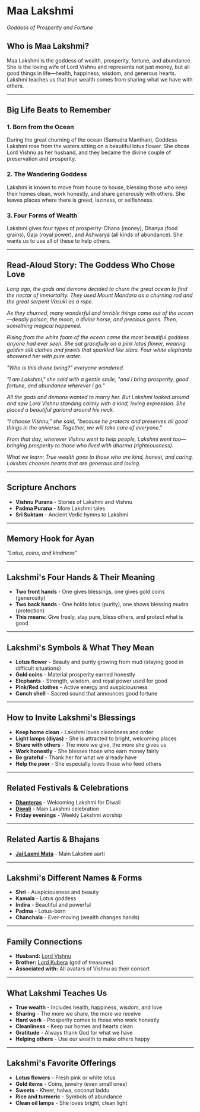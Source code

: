 # Maa Lakshmi
*Goddess of Prosperity and Fortune*

## Who is Maa Lakshmi?

Maa Lakshmi is the goddess of wealth, prosperity, fortune, and abundance. She is the loving wife of Lord Vishnu and represents not just money, but all good things in life—health, happiness, wisdom, and generous hearts. Lakshmi teaches us that true wealth comes from sharing what we have with others.

---

## Big Life Beats to Remember

### 1. **Born from the Ocean**
During the great churning of the ocean (Samudra Manthan), Goddess Lakshmi rose from the waters sitting on a beautiful lotus flower. She chose Lord Vishnu as her husband, and they became the divine couple of preservation and prosperity.

### 2. **The Wandering Goddess**
Lakshmi is known to move from house to house, blessing those who keep their homes clean, work honestly, and share generously with others. She leaves places where there is greed, laziness, or selfishness.

### 3. **Four Forms of Wealth**
Lakshmi gives four types of prosperity: Dhana (money), Dhanya (food grains), Gaja (royal power), and Ashwarya (all kinds of abundance). She wants us to use all of these to help others.

---

## Read-Aloud Story: The Goddess Who Chose Love

*Long ago, the gods and demons decided to churn the great ocean to find the nectar of immortality. They used Mount Mandara as a churning rod and the great serpent Vasuki as a rope.*

*As they churned, many wonderful and terrible things came out of the ocean—deadly poison, the moon, a divine horse, and precious gems. Then, something magical happened.*

*Rising from the white foam of the ocean came the most beautiful goddess anyone had ever seen. She sat gracefully on a pink lotus flower, wearing golden silk clothes and jewels that sparkled like stars. Four white elephants showered her with pure water.*

*"Who is this divine being?" everyone wondered.*

*"I am Lakshmi," she said with a gentle smile, "and I bring prosperity, good fortune, and abundance wherever I go."*

*All the gods and demons wanted to marry her. But Lakshmi looked around and saw Lord Vishnu standing calmly with a kind, loving expression. She placed a beautiful garland around his neck.*

*"I choose Vishnu," she said, "because he protects and preserves all good things in the universe. Together, we will take care of everyone."*

*From that day, wherever Vishnu went to help people, Lakshmi went too—bringing prosperity to those who lived with dharma (righteousness).*

*What we learn: True wealth goes to those who are kind, honest, and caring. Lakshmi chooses hearts that are generous and loving.*

---

## Scripture Anchors
- **Vishnu Purana** - Stories of Lakshmi and Vishnu
- **Padma Purana** - More Lakshmi tales
- **Sri Suktam** - Ancient Vedic hymns to Lakshmi

---

## Memory Hook for Ayan
*"Lotus, coins, and kindness"*

---

## Lakshmi's Four Hands & Their Meaning
- **Two front hands** - One gives blessings, one gives gold coins (generosity)
- **Two back hands** - One holds lotus (purity), one shows blessing mudra (protection)
- **This means:** Give freely, stay pure, bless others, and protect what is good

---

## Lakshmi's Symbols & What They Mean
- **Lotus flower** - Beauty and purity growing from mud (staying good in difficult situations)
- **Gold coins** - Material prosperity earned honestly
- **Elephants** - Strength, wisdom, and royal power used for good
- **Pink/Red clothes** - Active energy and auspiciousness
- **Conch shell** - Sacred sound that announces good fortune

---

## How to Invite Lakshmi's Blessings
- **Keep home clean** - Lakshmi loves cleanliness and order
- **Light lamps (diyas)** - She is attracted to bright, welcoming places
- **Share with others** - The more we give, the more she gives us
- **Work honestly** - She blesses those who earn money fairly
- **Be grateful** - Thank her for what we already have
- **Help the poor** - She especially loves those who feed others

---

## Related Festivals & Celebrations
- **[Dhanteras](../section1-festivals/12-dhanteras.md)** - Welcoming Lakshmi for Diwali
- **[Diwali](../section1-festivals/13-diwali.md)** - Main Lakshmi celebration
- **Friday evenings** - Weekly Lakshmi worship

---

## Related Aartis & Bhajans
- **[Jai Laxmi Mata](../section2-aartis-bhajans/05-jai-laxmi-mata.md)** - Main Lakshmi aarti

---

## Lakshmi's Different Names & Forms
- **Shri** - Auspiciousness and beauty
- **Kamala** - Lotus goddess
- **Indira** - Beautiful and powerful
- **Padma** - Lotus-born
- **Chanchala** - Ever-moving (wealth changes hands)

---

## Family Connections
- **Husband:** [Lord Vishnu](./02a-lord-vishnu.md)
- **Brother:** [Lord Kubera](./08-lord-kubera.md) (god of treasures)
- **Associated with:** All avatars of Vishnu as their consort

---

## What Lakshmi Teaches Us
- **True wealth** - Includes health, happiness, wisdom, and love
- **Sharing** - The more we share, the more we receive
- **Hard work** - Prosperity comes to those who work honestly
- **Cleanliness** - Keep our homes and hearts clean
- **Gratitude** - Always thank God for what we have
- **Helping others** - Use our wealth to make others happy

---

## Lakshmi's Favorite Offerings
- **Lotus flowers** - Fresh pink or white lotus
- **Gold items** - Coins, jewelry (even small ones)
- **Sweets** - Kheer, halwa, coconut laddu
- **Rice and turmeric** - Symbols of abundance
- **Clean oil lamps** - She loves bright, clean light